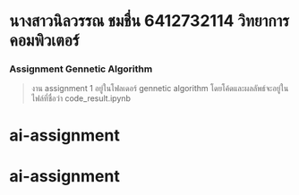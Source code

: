 # นางสาวนิลวรรณ  ชมชื่น 6412732114 วิทยาการคอมพิวเตอร์
### Assignment Gennetic  Algorithm
> งาน assignment 1 อยู่ในโฟลเดอร์ gennetic algorithm โดยโค้ดและผลลัพธ์จะอยู่ในไฟล์ที่ชื่อว่า code_result.ipynb
# ai-assignment
# ai-assignment

